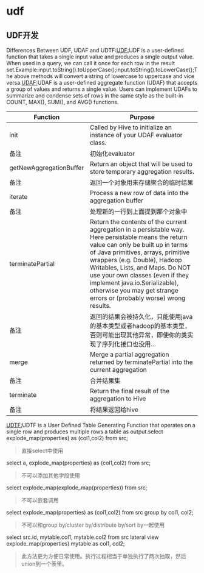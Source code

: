 # udf

## UDF开发

Differences Between UDF, UDAF and UDTF:[UDF:](https://cwiki.apache.org/confluence/display/Hive/LanguageManual+UDF)UDF is a user-defined function that takes a single input value and produces a single output value. When used in a query, we can call it once for each row in the result set.Example:input.toString().toUpperCase();input.toString().toLowerCase();The above methods will convert a string of lowercase to uppercase and vice versa.[UDAF:](https://cwiki.apache.org/confluence/display/Hive/GenericUDAFCaseStudy)UDAF is a user-defined aggregate function (UDAF) that accepts a group of values and returns a single value. Users can implement UDAFs to summarize and condense sets of rows in the same style as the built-in COUNT, MAX(), SUM(), and AVG() functions.

| Function                | Purpose                                                                                                                                                                                                                                                                                                                                                                                        |
| ----------------------- | ---------------------------------------------------------------------------------------------------------------------------------------------------------------------------------------------------------------------------------------------------------------------------------------------------------------------------------------------------------------------------------------------- |
| init                    | Called by Hive to initialize an instance of your UDAF evaluator class.                                                                                                                                                                                                                                                                                                                         |
| 备注                      | 初始化evaluator                                                                                                                                                                                                                                                                                                                                                                                   |
| getNewAggregationBuffer | Return an object that will be used to store temporary aggregation results.                                                                                                                                                                                                                                                                                                                     |
| 备注                      | 返回一个对象用来存储聚合的临时结果                                                                                                                                                                                                                                                                                                                                                                              |
| iterate                 | Process a new row of data into the aggregation buffer                                                                                                                                                                                                                                                                                                                                          |
| 备注                      | 处理新的一行到上面提到那个对象中                                                                                                                                                                                                                                                                                                                                                                               |
| terminatePartial        | Return the contents of the current aggregation in a persistable way. Here persistable means the return value can only be built up in terms of Java primitives, arrays, primitive wrappers (e.g. Double), Hadoop Writables, Lists, and Maps. Do NOT use your own classes (even if they implement java.io.Serializable), otherwise you may get strange errors or (probably worse) wrong results. |
| 备注                      | 返回的结果会被持久化，只能使用java的基本类型或者hadoop的基本类型，否则可能出现其他异常，即使你的类实现了序列化接口也没用…                                                                                                                                                                                                                                                                                                                             |
| merge                   | Merge a partial aggregation returned by terminatePartial into the current aggregation                                                                                                                                                                                                                                                                                                          |
| 备注                      | 合并结果集                                                                                                                                                                                                                                                                                                                                                                                          |
| terminate               | Return the final result of the aggregation to Hive                                                                                                                                                                                                                                                                                                                                             |
| 备注                      | 将结果返回给hive                                                                                                                                                                                                                                                                                                                                                                                     |

[UDTF:](https://cwiki.apache.org/confluence/display/Hive/DeveloperGuide+UDTF)UDTF is a User Defined Table Generating Function that operates on a single row and produces multiple rows a table as output.select explode\_map(properties) as (col1,col2) from src;

> 直接select中使用

select a, explode\_map(properties) as (col1,col2) from src;

> 不可以添加其他字段使用

select explode\_map(explode\_map(properties)) from src;

> 不可以嵌套调用

select explode\_map(properties) as (col1,col2) from src group by col1, col2;

> 不可以和group by/cluster by/distribute by/sort by一起使用

select src.id, mytable.col1, mytable.col2 from src lateral view explode\_map(properties) mytable as col1, col2;

> 此方法更为方便日常使用。执行过程相当于单独执行了两次抽取，然后union到一个表里。
